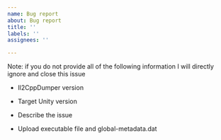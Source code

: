 ```yaml
---
name: Bug report
about: Bug report
title: ''
labels: ''
assignees: ''

---
```


Note: if you do not provide all of the following information I will directly ignore and close this issue

- Il2CppDumper version

- Target Unity version

- Describe the issue

- Upload executable file and global-metadata.dat
